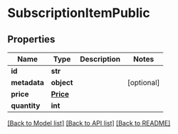 # SubscriptionItemPublic

## Properties
Name | Type | Description | Notes
------------ | ------------- | ------------- | -------------
**id** | **str** |  | 
**metadata** | **object** |  | [optional] 
**price** | [**Price**](Price.md) |  | 
**quantity** | **int** |  | 

[[Back to Model list]](../README.md#documentation-for-models) [[Back to API list]](../README.md#documentation-for-api-endpoints) [[Back to README]](../README.md)


